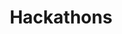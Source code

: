 ---
layout: sub-navigation
title: Hackathons
eleventyNavigation:
  key: Hackathons
  parent: Innovation
  order: 3
---